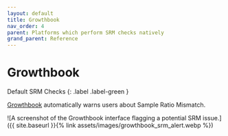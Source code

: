 ```yaml
---
layout: default
title: Growthbook
nav_order: 4
parent: Platforms which perform SRM checks natively
grand_parent: Reference
---
```


# Growthbook

Default SRM Checks
{: .label .label-green }

[Growthbook](https://www.growthbook.io) automatically warns users about Sample Ratio Mismatch.

![A screenshot of the Growthbook interface flagging a potential SRM issue.]({{ site.baseurl }}{% link assets/images/growthbook_srm_alert.webp %})
